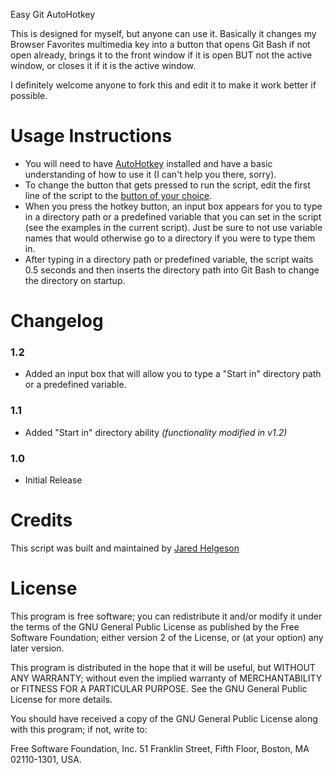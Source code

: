 Easy Git AutoHotkey

This is designed for myself, but anyone can use it. Basically it changes my Browser Favorites multimedia key into a button that opens Git Bash if not open already, brings it to the front window if it is open BUT not the active window, or closes it if it is the active window.

I definitely welcome anyone to fork this and edit it to make it work better if possible.

Usage Instructions
===========

* You will need to have [AutoHotkey](http://autohotkey.com) installed and have a basic understanding of how to use it (I can't help you there, sorry).
* To change the button that gets pressed to run the script, edit the first line of the script to the [button of your choice](http://www.autohotkey.com/docs/KeyList.htm).
* When you press the hotkey button, an input box appears for you to type in a directory path or a predefined variable that you can set in the script (see the examples in the current script). Just be sure to not use variable names that would otherwise go to a directory if you were to type them in.
* After typing in a directory path or predefined variable, the script waits 0.5 seconds and then inserts the directory path into Git Bash to change the directory on startup.

Changelog
===========

### 1.2
* Added an input box that will allow you to type a "Start in" directory path or a predefined variable. 

### 1.1
* Added "Start in" directory ability _(functionality modified in v1.2)_

### 1.0
* Initial Release

Credits
===========

This script was built and maintained by [Jared Helgeson](http://divinethemes.com)

License
===========

This program is free software; you can redistribute it and/or modify it under the terms of the GNU General Public License as published by the Free Software Foundation; either version 2 of the License, or (at your option) any later version.

This program is distributed in the hope that it will be useful, but WITHOUT ANY WARRANTY; without even the implied warranty of MERCHANTABILITY or FITNESS FOR A PARTICULAR PURPOSE.  See the GNU General Public License for more details.

You should have received a copy of the GNU General Public License along with this program; if not, write to:

Free Software Foundation, Inc.
51 Franklin Street, Fifth Floor,
Boston, MA
02110-1301, USA.